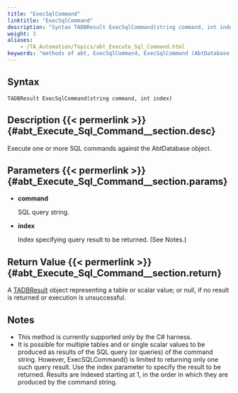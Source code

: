 ```yaml
--- 
title: "ExecSqlCommand"
linktitle: "ExecSqlCommand"
description: "Syntax TADBResult ExecSqlCommand(string command, int index) Description Execute one or more SQL commands against the AbtDatabase object. Parameters command SQL query string. index Index specifying ..."
weight: 3
aliases: 
    - /TA_Automation/Topics/abt_Execute_Sql_Command.html
keywords: "methods of abt, ExecSqlCommand, ExecSqlCommand (AbtDatabase), AbtDatabase, execsqlcommand, abtdatabase execsqlcommand, execute sql commands, sql statement execution, run sql query"
---
```


## Syntax

`TADBResult ExecSqlCommand(string command, int index)`

## Description {{< permerlink >}} {#abt_Execute_Sql_Command__section.desc} 

Execute one or more SQL commands against the AbtDatabase object.

## Parameters {{< permerlink >}} {#abt_Execute_Sql_Command__section.params} 

-   **command**

    SQL query string.

-   **index**

    Index specifying query result to be returned. \(See Notes.\)


## Return Value {{< permerlink >}} {#abt_Execute_Sql_Command__section.return} 

A [TADBResult](/automation-guide/action-based-testing-language/testarchitect-automation-classes/automation-classes/abt-object-classes/tadbresult) object representing a table or scalar value; or null, if no result is returned or execution is unsuccessful.

## Notes

-   This method is currently supported only by the C\# harness.
-   It is possible for multiple tables and or single scalar values to be produced as results of the SQL query \(or queries\) of the command string. However, ExecSQLCommand\(\) is limited to returning only one such query result. Use the index parameter to specify the result to be returned. Results are indexed starting at 1, in the order in which they are produced by the command string.



